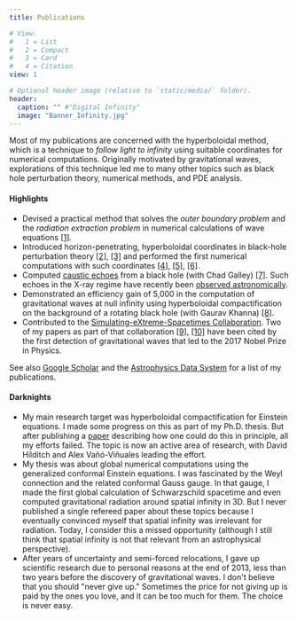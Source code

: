 ```yaml
---
title: Publications

# View.
#   1 = List
#   2 = Compact
#   3 = Card
#   4 = Citation
view: 1

# Optional header image (relative to `static/media/` folder).
header:
  caption: "" #"Digital Infinity"
  image: "Banner_Infinity.jpg"
---
```

Most of my publications are concerned with the hyperboloidal method, which is a technique to *follow light to infinity* using suitable coordinates for numerical computations. Originally motivated by gravitational waves, explorations of this technique led me to many other topics such as black hole perturbation theory, numerical methods, and PDE analysis.

#### Highlights
- Devised a practical method that solves the *outer boundary problem* and the *radiation extraction problem* in numerical calculations of wave equations [[1]](/publication/zenginoglu-2011-hyperboloidal/).
- Introduced horizon-penetrating, hyperboloidal coordinates in black-hole perturbation theory [[2]](/publication/zenginoglu-2008-hyperboloidal/), [[3]](/publication/zenginoglu-2011-geometric/) and performed the first numerical computations with such coordinates [[4]](/publication/zenginoglu-2008-tail/), [[5]](/publication/zenginoglu-2009-gravitational/), [[6]](/publication/zenginoglu-2010-asymptotics/).
- Computed [caustic echoes](https://www.youtube.com/watch?v=Pe8sRjqtldQ) from a black hole (with Chad Galley) [[7]](/publication/zenginoglu-2012-caustic/). Such echoes in the X-ray regime have recently been [observed astronomically](https://www.nature.com/articles/s41586-021-03667-0).
- Demonstrated an efficiency gain of 5,000 in the computation of gravitational waves at null infinity using hyperboloidal compactification on the background of a rotating black hole (with Gaurav Khanna) [[8]](/publication/zenginoglu-2011-null/).
- Contributed to the [Simulating-eXtreme-Spacetimes Collaboration](https://www.black-holes.org/). Two of my papers as part of that collaboration [[9]](/publication/mroue-2013-catalog/), [[10]](/publication/pan-2014-eob/) have been cited by the first detection of gravitational waves that led to the 2017 Nobel Prize in Physics.

See also [Google Scholar](https://scholar.google.com/citations?user=M8NnUIQAAAAJ) and the [Astrophysics Data System](https://ui.adsabs.harvard.edu/search/p_=0&q=author%3A%22Zenginoglu%22&sort=date%20desc%2C%20bibcode%20desc) for a list of my publications.

#### Darknights
- My main research target was hyperboloidal compactification for Einstein equations. I made some progress on this as part of my Ph.D. thesis. But after publishing a [paper](/publication/zenginoglu-2008-einstein/) describing how one could do this in principle, all my efforts failed. The topic is now an active area of research, with David Hilditch and Alex Vañó-Viñuales leading the effort.
- My thesis was about global numerical computations using the generalized conformal Einstein equations. I was fascinated by the Weyl connection and the related conformal Gauss gauge. In that gauge, I made the first global calculation of Schwarzschild spacetime and even computed gravitational radiation around spatial infinity in 3D. But I never published a single refereed paper about these topics because I eventually convinced myself that spatial infinity was irrelevant for radiation. Today, I consider this a missed opportunity (although I still think that spatial infinity is not that relevant from an astrophysical perspective).
- After years of uncertainty and semi-forced relocations, I gave up scientific research due to personal reasons at the end of 2013, less than two years before the discovery of gravitational waves. I don't believe that you should "never give up." Sometimes the price for not giving up is paid by the ones you love, and it can be too much for them. The choice is never easy.

<!-- #### Statistical summary (as of Oct 2021)

Published 28 refereed journal articles and 2 conference papers with about 1900 citations (about 500 normalized). Of the refereed articles, 6 have been published as single author, 13 with a small group (one or two co-authors), and 9 with a larger group (three or more co-authors); h-index 22, i10-index 30.  -->

<!-- Please see my [research statement](/post/research-statement) for a publicly accessible account of my research. -->